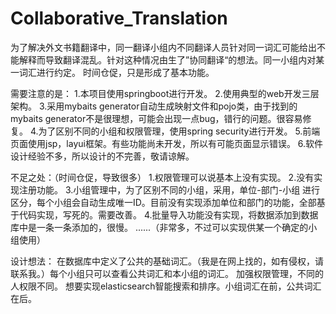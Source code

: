 # Collaborative_Translation
为了解决外文书籍翻译中，同一翻译小组内不同翻译人员针对同一词汇可能给出不能解释而导致翻译混乱。针对这种情况由生了”协同翻译“的想法。同一小组内对某一词汇进行约定。
时间仓促，只是形成了基本功能。

需要注意的是：
1.本项目使用springboot进行开发。
2.使用典型的web开发三层架构。
3.采用mybaits generator自动生成映射文件和pojo类，由于找到的mybaits generator不是很理想，可能会出现一点bug，错行的问题。很容易修复。
4.为了区别不同的小组和权限管理，使用spring security进行开发。
5.前端页面使用jsp，layui框架。有些功能尚未开发，所以有可能页面显示错误。
6.软件设计经验不多，所以设计的不完善，敬请谅解。

不足之处：（时间仓促，导致很多）
1.权限管理可以说基本上没有实现。
2.没有实现注册功能。
3.小组管理中，为了区别不同的小组，采用，单位-部门-小组 进行区分，每个小组会自动生成唯一ID。目前没有实现添加单位和部门的功能，全部基于代码实现，写死的。需要改善。
4.批量导入功能没有实现，将数据添加到数据库中是一条一条添加的，很慢。
......（非常多，不过可以实现供某一个确定的小组使用）

设计想法：
在数据库中定义了公共的基础词汇。（我是在网上找的，如有侵权，请联系我。）每个小组只可以查看公共词汇和本小组的词汇。
加强权限管理，不同的人权限不同。
想要实现elasticsearch智能搜索和排序。小组词汇在前，公共词汇在后。
